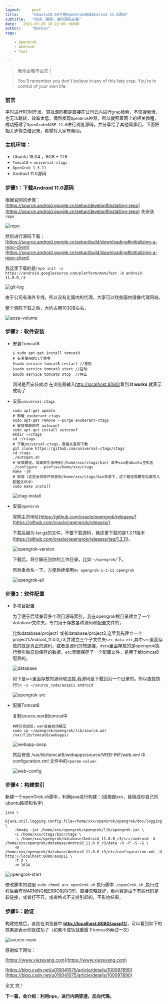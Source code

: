```yaml
---
layout:     post
title:      "Ubuntu18.04下搭OpenGrok阅读Android 11.0源码"
subtitle:   "阅读，跟踪，进阶源码必备"
date:   2021-03-20 10:22:00 +0800
author:     "Nathan"
tags:

    - OpenGrok
    - Android
    - Tool

---
```


> 我命由我不由天！
>
> You'll remember you don't believe in any of this fate crap. You're in control of your own life.



### 前言

平时进行ROM开发，查找源码都是直接在公司云内进行`grep`检索，不仅搜索慢，也无法跳转，效率太低。偶然发现`OpenGrok`神器，所以就照着网上的相关教程，成功搭建了`OpenGrok+AOSP 11.0`进行浏览源码，并分享给了其他同事们，下面把相关步骤总结记录，希望对大家有帮助。

### 主机环境：

* Ubuntu 18.04 ，8GB + 1TB
* `Tomcat8`  + `universal-ctags`
* `OpenGrok 1.3.11`
* Android 11.0源码

### 步骤1：下载Android 11.0源码

根据官网的步骤：[https://source.android.google.cn/setup/develop#installing-repo](https://source.android.google.cn/setup/develop#installing-repo) 先安装`repo`

![repo](/img/opengrok-android/repo.png)

然后进行源码下载：[https://source.android.google.cn/setup/build/downloading#initializing-a-repo-client](https://source.android.google.cn/setup/build/downloading#initializing-a-repo-client)

我这里下载的是`repo init -u https://android.googlesource.com/platform/manifest -b android-11.0.0_r3`

![git-log](/img/opengrok-android/git-log.png)

由于公司有海外专线，所以没有走国内的代理，大家可以找些国内镜像代理网站。

整个源码下载之后，大约占用103GB左右，

![aosp-volume](/img/opengrok-android/aosp-volume.png)

### 步骤2：软件安装

 * 安装Tomcat8  

   ```
   $ sudo apt-get install tomcat8
   # 有关使用的几个命令
   $sudo service tomcat8 restart //重启
   $sudo service tomcat8 start //启动
   $sudo service tomcat8 stop  //停止
   ```

   测试是否安装成功
   在浏览器输入[http://localhost:8080/](http://localhost:8080/)看到:**It works** 就表示成功了

 * 安装`universal-ctags`

   ```
   sudo apt-get update
   # 卸载 exuberant-ctags
   sudo apt-get remove --purge exuberant-ctags
   # 安装依赖软件 autoconf  
   sudo apt-get install autoconf
   mkdir ~/ctags
   cd ~/ctags
   # 下载universal-ctags，直接从官网下载
   git clone https://github.com/universal-ctags/ctags
   cd ctags
   ./autogen.sh
   # 安装路径。后面索引会用到(/home/xxx/ctags/bin) 其中xxx是ubuntu主机名
   ./configure --prefix=/home/xxx/ctags  
   make -j8
   # 安装（这里会将软件安装到/home/xxx/ctags/bin目录下，这个路径需要在后面写入配置文件中）
   sudo make install
   ```

   ![ctag-install](/img/opengrok-android/ctag-install.png)

 * 安装`OpenGrok`

   官网主页地址[https://github.com/oracle/opengrok/releases/](https://github.com/oracle/opengrok/releases/)

   下载后缀为.tar.gz的文件，不要下载源码，我这里下载的是1.3.11版本(https://github.com/oracle/opengrok/releases/tag/1.3.11)。

   ![opengrok-version](/img/opengrok-android/opengrok-version.png)

   下载后，将它解压到你的工作目录，比如 `~/opengrok/`下。

   然后重命名一下，方便后续使用`mv opengrok-1-3-11 opengrok`

   ![opengrok-all](/img/opengrok-android/opengrok-all.png)

### 步骤3：软件配置

* 多项目配置

  为了便于后续兼容多个项目源码索引，我在opengrok根目录建立了一个database文件夹，专门用于存放各种源码和配置文件的，

  比如database/project1 或者database/project2,这里我先建立一个project1:Android_11.0.0_r3,并建立三个子文件夹`src data etc`,其中`src`里面存放的就是真正的源码，或者是源码的软连接，`data`里面存放的是opengrok执行索引后自动保存的数据，`etc`里面保存了一个配置文件，是用于给tomcat8配置的。

  ![database](/img/opengrok-android/database.png)

  如下是src里面存放的源码软连接,我源码是下载到另一个目录的。所以直接执行`ln -s ~/source_code/aosp11 android `

  ![opengrok-src](/img/opengrok-android/opengrok-src.png)

* 配置Tomcat8

  复制source.war到tomcat中

  ```
  #拷贝完成后，war会被自动解压
  sudo cp ~/opengrok/opengrok/lib/source.war /var/lib/tomcat8/webapps/
  ```

  ![webapp-aosp](/img/opengrok-android/webapp-aosp.png)

  然后修改 /var/lib/tomcat8/webapps/source/WEB-INF/web.xml 中 configuration.xml 文件中的`<param-value>`

  ![web-config](/img/opengrok-android/web-config.png)

### 步骤4：构建索引

新建一个openGrok.sh脚本，利用java进行构建：(请根据xxx，替换成你自己的ubuntu路径和名字）

```
java \
    -Djava.util.logging.config.file=/home/xxx/openGrok/opengrok/doc/logging.properties \
    -Xmx4g -jar /home/xxx/opengrok/opengrok/lib/opengrok.jar \
    -c /home/xxx/ctags/bin/ctags \
    -s /home/xxx/opengrok/database/Android_11.0.0_r3/src/android -d /home/xxx/opengrok/database/Android_11.0.0_r3/data -H -P -S -G \
    -W /home/xxx/opengrok/database/Android_11.0.0_r3/etc/configuration.xml -U http://localhost:8080/aosp11 \
    -T 2 \
    -m 1024
```

![opengrok-start](/img/opengrok-android/opengrok-start.png)

修改脚本的权限 `sudo chmod a+x openGrok.sh`
执行脚本`./openGrok.sh` ,执行过程后会有WARNING和ERROR的打印，直接忽略就好，看内容是由于有些代码是软链接，或者打不开，或者格式不支持引起的，不影响结果。

### 步骤5：验证

构建完成后，直接在浏览器中 [**http://localhost:8080/aosp11/**](https://source.android.google.cn/setup/develop#installing-repo)，可以看到如下的效果那表示你就成功了（如果不成功就重启下tomcat8再试一次）

![source-main](/img/opengrok-android/source-main.png)

感谢如下网址：

[https://www.xiezeyang.com](https://www.xiezeyang.com)

[https://blog.csdn.net/u010041075/article/details/100097890](https://blog.csdn.net/u010041075/article/details/100097890)

全文 完！

**下一篇，会介绍：利用nps，进行内网穿透，反向代理。**





